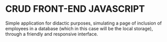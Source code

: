 # CRUD FRONT-END JAVASCRIPT

Simple application for didactic purposes, simulating a page of inclusion of employees in a database (which in this case will be the local storage), through a friendly and responsive interface.

